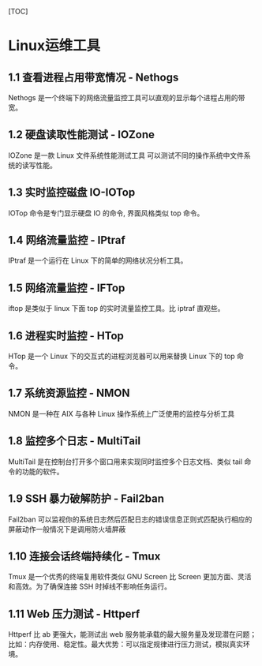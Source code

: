 [TOC]

# Linux运维工具
## 1.1 查看进程占用带宽情况 - Nethogs
Nethogs 是一个终端下的网络流量监控工具可以直观的显示每个进程占用的带宽。

## 1.2 硬盘读取性能测试 - IOZone
IOZone 是一款 Linux 文件系统性能测试工具 可以测试不同的操作系统中文件系统的读写性能。

## 1.3 实时监控磁盘 IO-IOTop
IOTop 命令是专门显示硬盘 IO 的命令, 界面风格类似 top 命令。

## 1.4 网络流量监控 - IPtraf
IPtraf 是一个运行在 Linux 下的简单的网络状况分析工具。

## 1.5 网络流量监控 - IFTop
iftop 是类似于 linux 下面 top 的实时流量监控工具。比 iptraf 直观些。

## 1.6 进程实时监控 - HTop
HTop 是一个 Linux 下的交互式的进程浏览器可以用来替换 Linux 下的 top 命令。

## 1.7 系统资源监控 - NMON
NMON 是一种在 AIX 与各种 Linux 操作系统上广泛使用的监控与分析工具

## 1.8 监控多个日志 - MultiTail
MultiTail 是在控制台打开多个窗口用来实现同时监控多个日志文档、类似 tail 命令的功能的软件。

## 1.9 SSH 暴力破解防护 - Fail2ban
Fail2ban 可以监视你的系统日志然后匹配日志的错误信息正则式匹配执行相应的屏蔽动作一般情况下是调用防火墙屏蔽

## 1.10 连接会话终端持续化 - Tmux
Tmux 是一个优秀的终端复用软件类似 GNU Screen 比 Screen 更加方面、灵活和高效。为了确保连接 SSH 时掉线不影响任务运行。

## 1.11 Web 压力测试 - Httperf
Httperf 比 ab 更强大，能测试出 web 服务能承载的最大服务量及发现潜在问题；比如：内存使用、稳定性。最大优势：可以指定规律进行压力测试，模拟真实环境。